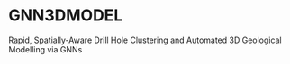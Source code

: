 # GNN3DMODEL
Rapid, Spatially-Aware Drill Hole Clustering and Automated 3D Geological Modelling via GNNs

